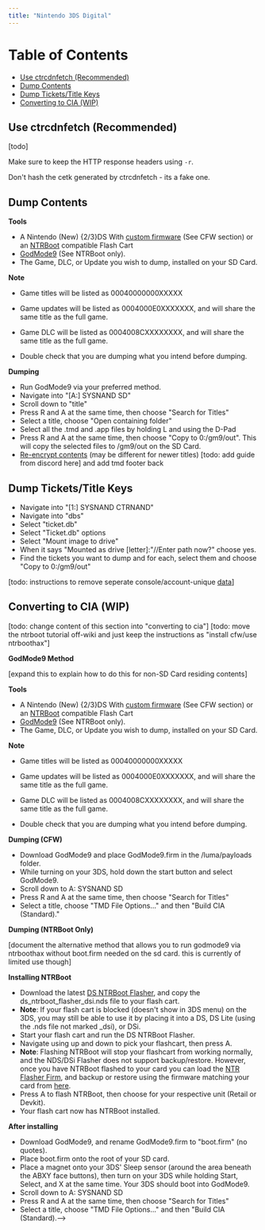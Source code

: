 ```yaml
---
title: "Nintendo 3DS Digital"
---
```


# Table of Contents
- [Use ctrcdnfetch (Recommended)](#use-ctrcdnfetch--recommended-)
- [Dump Contents](#dump-contents)
- [Dump Tickets/Title Keys](#dump-tickets-title-keys)
- [Converting to CIA (WIP)](#converting-to-cia--wip-)

## Use ctrcdnfetch (Recommended)

[todo]

Make sure to keep the HTTP response headers using  `-r`.

Don't hash the cetk generated by ctrcdnfetch - its a fake one.

## Dump Contents

**Tools**

-   A Nintendo (New) {2/3}DS With  [custom firmware](https://3ds.hacks.guide/)  (See CFW section) or an  [NTRBoot](https://3ds.hacks.guide/ntrboot.html)  compatible Flash Cart
-   [GodMode9](https://github.com/d0k3/GodMode9)  (See NTRBoot only).
-   The Game, DLC, or Update you wish to dump, installed on your SD Card.

**Note**

-   Game titles will be listed as 00040000000XXXXX
-   Game updates will be listed as 0004000E0XXXXXXX, and will share the same title as the full game.
-   Game DLC will be listed as 0004008CXXXXXXXX, and will share the same title as the full game.

-   Double check that you are dumping what you intend before dumping.

**Dumping**

-   Run GodMode9 via your preferred method.
-   Navigate into "[A:] SYSNAND SD"
-   Scroll down to "title"
-   Press R and A at the same time, then choose "Search for Titles"
-   Select a title, choose "Open containing folder"
-   Select all the .tmd and .app files by holding L and using the D-Pad
-   Press R and A at the same time, then choose "Copy to 0:/gm9/out". This will copy the selected files to /gm9/out on the SD Card.
-   [Re-encrypt contents](http://forum.no-intro.org/viewtopic.php?f=9&t=3567#p22550)  (may be different for newer titles) [todo: add guide from discord here] and add tmd footer back

## Dump Tickets/Title Keys

-   Navigate into "[1:] SYSNAND CTRNAND"
-   Navigate into "dbs"
-   Select "ticket.db"
-   Select "Ticket.db" options
-   Select "Mount image to drive"
-   When it says "Mounted as drive [letter]:"//Enter path now?" choose yes.
-   Find the tickets you want to dump and for each, select them and choose "Copy to 0:/gm9/out"

[todo: instructions to remove seperate console/account-unique  [data](https://www.3dbrew.org/wiki/Ticket)]

## Converting to CIA (WIP)

[todo: change content of this section into "converting to cia"] [todo: move the ntrboot tutorial off-wiki and just keep the instructions as "install cfw/use ntrboothax"]

**GodMode9 Method**

[expand this to explain how to do this for non-SD Card residing contents]

 **Tools**

-   A Nintendo (New) {2/3}DS With  [custom firmware](https://3ds.hacks.guide/)  (See CFW section) or an  [NTRBoot](https://3ds.hacks.guide/ntrboot.html)  compatible Flash Cart
-   [GodMode9](https://github.com/d0k3/GodMode9)  (See NTRBoot only).
-   The Game, DLC, or Update you wish to dump, installed on your SD Card.

**Note**

-   Game titles will be listed as 00040000000XXXXX
-   Game updates will be listed as 0004000E0XXXXXXX, and will share the same title as the full game.
-   Game DLC will be listed as 0004008CXXXXXXXX, and will share the same title as the full game.

-   Double check that you are dumping what you intend before dumping.

**Dumping (CFW)**

-   Download GodMode9 and place GodMode9.firm in the /luma/payloads folder.
-   While turning on your 3DS, hold down the start button and select GodMode9.
-   Scroll down to A: SYSNAND SD
-   Press R and A at the same time, then choose "Search for Titles"
-   Select a title, choose "TMD File Options..." and then "Build CIA (Standard)."

**Dumping (NTRBoot Only)**

[document the alternative method that allows you to run godmode9 via ntrboothax without boot.firm needed on the sd card. this is currently of limited use though]

**Installing NTRBoot**

-   Download the latest  [DS NTRBoot Flasher](https://github.com/ntrteam/ds_ntrboot_flasher/releases/tag/v4.0), and copy the ds_ntrboot_flasher_dsi.nds file to your flash cart.
-   **Note**: If your flash cart is blocked (doesn't show in 3DS menu) on the 3DS, you may still be able to use it by placing it into a DS, DS Lite (using the .nds file not marked _dsi), or DSi.
-   Start your flash cart and run the DS NTRBoot Flasher.
-   Navigate using up and down to pick your flashcart, then press A.
-   **Note**: Flashing NTRBoot will stop your flashcart from working normally, and the NDS/DSi Flasher does not support backup/restore. However, once you have NTRBoot flashed to your card you can load the  [NTR Flasher Firm](https://github.com/ntrteam/ntrboot_flasher/releases/tag/v0.4.0), and backup or restore using the firmware matching your card from  [here](https://3ds.hacks.guide/installing-boot9strap-(ntrboot)).
-   Press A to flash NTRBoot, then choose for your respective unit (Retail or Devkit).
-   Your flash cart now has NTRBoot installed.

**After installing**

-   Download GodMode9, and rename GodMode9.firm to "boot.firm" (no quotes).
-   Place boot.firm onto the root of your SD card.
-   Place a magnet onto your 3DS' Sleep sensor (around the area beneath the ABXY face buttons), then turn on your 3DS while holding Start, Select, and X at the same time. Your 3DS should boot into GodMode9.
-   Scroll down to A: SYSNAND SD
-   Press R and A at the same time, then choose "Search for Titles"
-   Select a title, choose "TMD File Options..." and then "Build CIA (Standard).-->